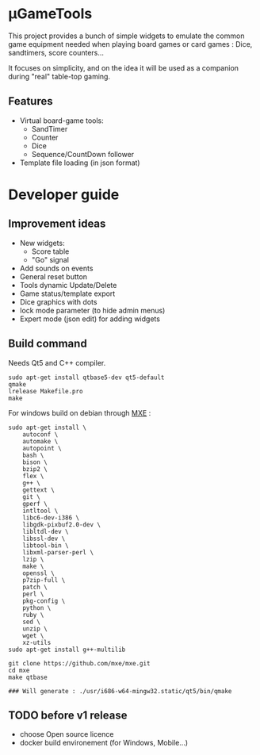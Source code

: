 # µGameTools

This project provides a bunch of simple widgets to emulate the common game equipment needed when playing board games or card games : Dice, sandtimers, score counters...

It focuses on simplicity, and on the idea it will be used as a companion during "real" table-top gaming.

## Features

- Virtual board-game tools:
  - SandTimer
  - Counter
  - Dice
  - Sequence/CountDown follower
- Template file loading (in json format)


# Developer guide

## Improvement ideas

- New widgets:
   - Score table
   - "Go" signal
- Add sounds on events
- General reset button
- Tools dynamic Update/Delete
- Game status/template export
- Dice graphics with dots
- lock mode parameter (to hide admin menus)
- Expert mode (json edit) for adding widgets

## Build command

Needs Qt5 and C++ compiler.

```
sudo apt-get install qtbase5-dev qt5-default
qmake
lrelease Makefile.pro
make
```

For windows build on debian through [MXE](https://mxe.cc/) :
```
sudo apt-get install \
    autoconf \
    automake \
    autopoint \
    bash \
    bison \
    bzip2 \
    flex \
    g++ \
    gettext \
    git \
    gperf \
    intltool \
    libc6-dev-i386 \
    libgdk-pixbuf2.0-dev \
    libltdl-dev \
    libssl-dev \
    libtool-bin \
    libxml-parser-perl \
    lzip \
    make \
    openssl \
    p7zip-full \
    patch \
    perl \
    pkg-config \
    python \
    ruby \
    sed \
    unzip \
    wget \
    xz-utils
sudo apt-get install g++-multilib

git clone https://github.com/mxe/mxe.git
cd mxe
make qtbase

### Will generate : ./usr/i686-w64-mingw32.static/qt5/bin/qmake

```

## TODO before v1 release

- choose Open source licence
- docker build environement (for Windows, Mobile...)

